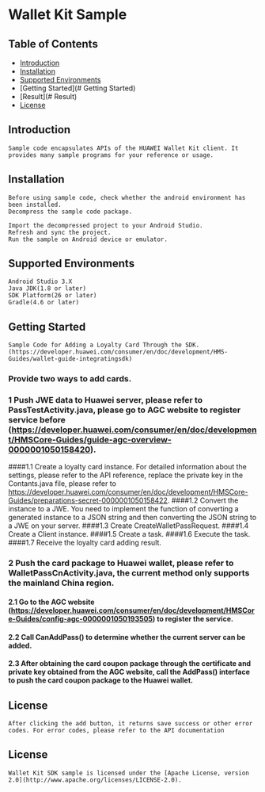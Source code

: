 # Wallet Kit Sample


## Table of Contents

 * [Introduction](#introduction)
 * [Installation](#installation)
 * [Supported Environments](#supported-environments)
 * [Getting Started](# Getting Started)
 * [Result](# Result)
 * [License](#license)
 
 
## Introduction
    Sample code encapsulates APIs of the HUAWEI Wallet Kit client. It provides many sample programs for your reference or usage.

## Installation
    Before using sample code, check whether the android environment has been installed. 
    Decompress the sample code package.
    
	Import the decompressed project to your Android Studio.
    Refresh and sync the project.
	Run the sample on Android device or emulator.
    
## Supported Environments
	Android Studio 3.X
	Java JDK(1.8 or later)
	SDK Platform(26 or later)
	Gradle(4.6 or later)
	
## Getting Started
    Sample Code for Adding a Loyalty Card Through the SDK.(https://developer.huawei.com/consumer/en/doc/development/HMS-Guides/wallet-guide-integratingsdk)

### Provide two ways to add cards.
### 1 Push JWE data to Huawei server, please refer to PassTestActivity.java, please go to AGC website to register service before (https://developer.huawei.com/consumer/en/doc/development/HMSCore-Guides/guide-agc-overview-0000001050158420).
####1.1 Create a loyalty card instance.
For detailed information about the settings, please refer to the API reference, replace the private key in the Contants.java file, please refer to https://developer.huawei.com/consumer/en/doc/development/HMSCore-Guides/preparations-secret-0000001050158422.
####1.2 Convert the instance to a JWE.
You need to implement the function of converting a generated instance to a JSON string and then converting the JSON string to a JWE on your server.
####1.3 Create CreateWalletPassRequest.
####1.4 Create a Client instance.
####1.5 Create a task.
####1.6 Execute the task.
####1.7 Receive the loyalty card adding result.
### 2 Push the card package to Huawei wallet, please refer to WalletPassCnActivity.java, the current method only supports the mainland China region.
#### 2.1 Go to the AGC website (https://developer.huawei.com/consumer/en/doc/development/HMSCore-Guides/config-agc-0000001050193505) to register the service.
#### 2.2 Call CanAddPass() to determine whether the current server can be added.
#### 2.3 After obtaining the card coupon package through the certificate and private key obtained from the AGC website, call the AddPass() interface to push the card coupon package to the Huawei wallet.

##  License
    After clicking the add button, it returns save success or other error codes. For error codes, please refer to the API documentation

##  License
    Wallet Kit SDK sample is licensed under the [Apache License, version 2.0](http://www.apache.org/licenses/LICENSE-2.0).

